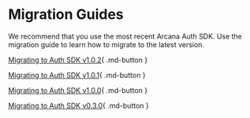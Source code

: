 # Migration Guides

We recommend that you use the most recent Arcana Auth SDK. Use the migration guide to learn how to migrate to the latest version.

[Migrating to Auth SDK v1.0.2](main_auth_v1.0.2_migration.md){ .md-button }

[Migrating to Auth SDK v1.0.1](main_auth_v1.0.1_migration.md){ .md-button }

[Migrating to Auth SDK v1.0.0](main_auth_v1.0.0_migration.md){ .md-button }

[Migrating to Auth SDK v0.3.0](beta_auth_v0.3.0_migration.md){ .md-button }
